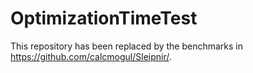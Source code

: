 # OptimizationTimeTest

This repository has been replaced by the benchmarks in https://github.com/calcmogul/Sleipnir/.
